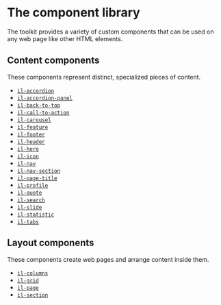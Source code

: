 # The component library

The toolkit provides a variety of custom components that can be used on any web page like other HTML elements.

## Content components

These components represent distinct, specialized pieces of content.

* [`il-accordion`](./il-accordion/README.md)
* [`il-accordion-panel`](./il-accordion-panel/README.md)
* [`il-back-to-top`](./il-back-to-top/README.md)
* [`il-call-to-action`](./il-call-to-action/README.md)
* [`il-carousel`](./il-carousel/README.md)
* [`il-feature`](./il-feature/README.md)
* [`il-footer`](./il-footer/README.md)
* [`il-header`](./il-header/README.md)
* [`il-hero`](./il-hero/README.md)
* [`il-icon`](./il-icon/README.md)
* [`il-nav`](./il-nav/README.md)
* [`il-nav-section`](./il-nav-section/README.md)
* [`il-page-title`](./il-page-title/README.md)
* [`il-profile`](./il-profile/README.md)
* [`il-quote`](./il-quote/README.md)
* [`il-search`](./il-search/README.md)
* [`il-slide`](./il-slide/README.md)
* [`il-statistic`](./il-statistic/README.md)
* [`il-tabs`](./il-tabs/README.md)

## Layout components

These components create web pages and arrange content inside them.

* [`il-columns`](./il-columns/README.md)
* [`il-grid`](./il-grid/README.md)
* [`il-page`](./il-page/README.md)
* [`il-section`](./il-section/README.md)
